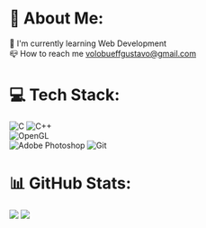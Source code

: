 # 💫 About Me:
🌱 I'm currently learning Web Development<br>📪 How to reach me volobueffgustavo@gmail.com

# 💻 Tech Stack:
![C](https://img.shields.io/badge/c-%2300599C.svg?style=for-the-badge&logo=c&logoColor=white) ![C++](https://img.shields.io/badge/c++-%2300599C.svg?style=for-the-badge&logo=c%2B%2B&logoColor=white) </br>
![OpenGL](https://img.shields.io/badge/OpenGL-%23FFFFFF.svg?style=for-the-badge&logo=opengl) </br>
![Adobe Photoshop](https://img.shields.io/badge/adobe%20photoshop-%2331A8FF.svg?style=for-the-badge&logo=adobe%20photoshop&logoColor=white) ![Git](https://img.shields.io/badge/git-%23F05033.svg?style=for-the-badge&logo=git&logoColor=white) 
<!--![MySQL](https://img.shields.io/badge/mysql-4479A1.svg?style=for-the-badge&logo=mysql&logoColor=white) -->
# 📊 GitHub Stats:
![](https://github-readme-stats.vercel.app/api?username=gustavokv&theme=dark&hide_border=true&include_all_commits=true&count_private=false)
![](https://github-readme-stats.vercel.app/api/top-langs/?username=gustavokv&theme=dark&hide_border=true&include_all_commits=true&count_private=true&layout=compact)

<!-- Proudly created with GPRM ( https://gprm.itsvg.in ) -->
